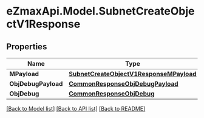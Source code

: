 
# eZmaxApi.Model.SubnetCreateObjectV1Response

## Properties

Name | Type | Description | Notes
------------ | ------------- | ------------- | -------------
**MPayload** | [**SubnetCreateObjectV1ResponseMPayload**](SubnetCreateObjectV1ResponseMPayload.md) |  | 
**ObjDebugPayload** | [**CommonResponseObjDebugPayload**](CommonResponseObjDebugPayload.md) |  | [optional] 
**ObjDebug** | [**CommonResponseObjDebug**](CommonResponseObjDebug.md) |  | [optional] 

[[Back to Model list]](../README.md#documentation-for-models)
[[Back to API list]](../README.md#documentation-for-api-endpoints)
[[Back to README]](../README.md)

